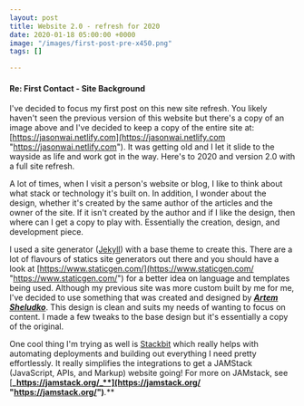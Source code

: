 ```yaml
---
layout: post
title: Website 2.0 - refresh for 2020
date: 2020-01-18 05:00:00 +0000
image: "/images/first-post-pre-x450.png"
tags: []

---
```

#### Re: First Contact - Site Background

I've decided to focus my first post on this new site refresh. You likely haven't seen the previous version of this website but there's a copy of an image above and I've decided to keep a copy of the entire site at: [https://jasonwai.netlify.com](https://jasonwai.netlify.com "https://jasonwai.netlify.com"). It was getting old and I let it slide to the wayside as life and work got in the way. Here's to 2020 and version 2.0 with a full site refresh.

A lot of times, when I visit a person's website or blog, I like to think about what stack or technology it's built on. In addition, I wonder about the design, whether it's created by the same author of the articles and the owner of the site. If it isn't created by the author and if I like the design, then where can I get a copy to play with. Essentially the creation, design, and development piece.

I used a site generator ([Jekyll](https://jekyllrb.com/ "Jekyll")) with a base theme to create this. There are a lot of flavours of statics site generators out there and you should have a look at [https://www.staticgen.com/](https://www.staticgen.com/ "https://www.staticgen.com/") for a better idea on language and templates being used. Although my previous site was more custom built by me for me, I've decided to use something that was created and designed by [**_Artem Sheludko_**](http://artemsheludko.com/ "Artem Shelduko website"). This design is clean and suits my needs of wanting to focus on content. I made a few tweaks to the base design but it's essentially a copy of the original.

One cool thing I'm trying as well is [Stackbit](https://www.stackbit.com/ "Stackbit") which really helps with automating deployments and building out everything I need pretty effortlessly. It really simplifies the integrations to get a JAMStack (JavaScript, APIs, and Markup) website going! For more on JAMstack, see [**_https://jamstack.org/_**](https://jamstack.org/ "https://jamstack.org/")**_._**